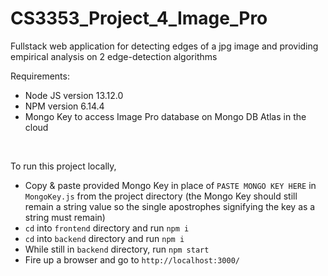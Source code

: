 # CS3353_Project_4_Image_Pro
Fullstack web application for detecting edges of a jpg image and providing empirical analysis on 2 edge-detection algorithms

Requirements:
- Node JS version 13.12.0
- NPM version 6.14.4
- Mongo Key to access Image Pro database on Mongo DB Atlas in the cloud

<br/>

To run this project locally,
- Copy & paste provided Mongo Key in place of `PASTE MONGO KEY HERE` in `MongoKey.js` from the project directory (the Mongo Key should still remain a string value so the single apostrophes signifying the key as a string must remain)
- `cd` into `frontend` directory and run `npm i`
- `cd` into `backend` directory and run `npm i`
- While still in `backend` directory, run `npm start`
- Fire up a browser and go to `http://localhost:3000/`
